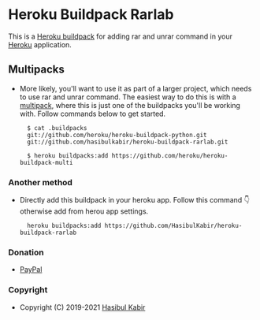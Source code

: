# Heroku Buildpack Rarlab

This is a [Heroku buildpack](http://devcenter.heroku.com/articles/buildpacks) for adding rar and unrar command in your [Heroku](https://heroku.com) application.

## Multipacks

- More likely, you'll want to use it as part of a larger project, which needs to use rar and unrar command. The easiest way to do this is with a [multipack](https://github.com/heroku/heroku-buildpack-multi), where this is just one of the buildpacks you'll be working with. Follow commands below to get started.

        $ cat .buildpacks
        git://github.com/heroku/heroku-buildpack-python.git
        git://github.com/hasibulkabir/heroku-buildpack-rarlab.git

        $ heroku buildpacks:add https://github.com/heroku/heroku-buildpack-multi

### Another method

- Directly add this buildpack in your heroku app. Follow this command 👇 otherwise add from herou app settings.

        heroku buildpacks:add https://github.com/HasibulKabir/heroku-buildpack-rarlab

### Donation

- [PayPal](https://www.paypal.me/hasibulkabir)

### Copyright

- Copyright (C) 2019-2021 [Hasibul Kabir](https://github.com/HasibulKabir)
